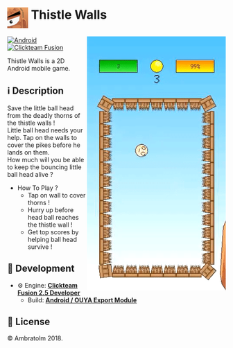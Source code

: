 #  <img src="./icon.png" alt="Icon" width="48" align="top" /> Thistle Walls

<img src="./screenshot.gif?raw=true" alt="Screenshot" align="right">

[![Android](https://img.shields.io/badge/Android-blue?logo=android)](https://github.com/topics/android)
[![Clickteam Fusion](https://img.shields.io/badge/Clickteam%20Fusion-2.5-blue?logo=cplusplus)](https://github.com/topics/clickteam-fusion)

Thistle Walls is a 2D Android mobile game.

## ℹ️ Description

Save the little ball head from the deadly thorns of the thistle walls ! <br />
Little ball head needs your help. Tap on the walls to cover the pikes before he lands on them. <br />
How much will you be able to keep the bouncing little ball head alive ?

- How To Play ?
  - Tap on wall to cover thorns !
  - Hurry up before head ball reaches the thistle wall !
  - Get top scores by helping ball head survive !

## 🚀 Development
- ⚙️ Engine: [**Clickteam Fusion 2.5 Developer**](https://www.clickteam.com/clickteam-fusion-2-5-developer)
  - Build: [**Android / OUYA Export Module**](https://www.clickteam.com/android-export-module)

## 📄 License
&copy; Ambratolm 2018.